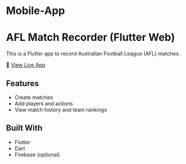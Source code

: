 # Mobile-App
# AFL Match Recorder (Flutter Web)

This is a Flutter app to record Australian Football League (AFL) matches.

🔗 [View Live App](https://jayani-123.github.io/Mobile-App/)

## Features
- Create matches
- Add players and actions
- View match history and team rankings

## Built With
- Flutter
- Dart
- Firebase (optional)

